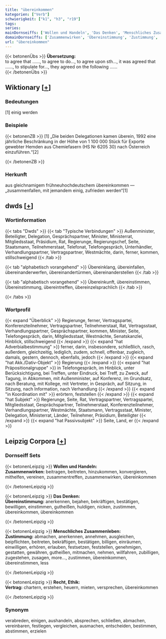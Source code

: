 ```yaml
---
title: "übereinkommen"
kategorien: ["Verb"]
schwierigkeit: ["k1", "h3", "r19"]
tags:
series:
mainDornseiffs: ['Wollen und Handeln', 'Das Denken', 'Menschliches Zusammenleben', 'Recht, Ethik']
domainDornseiffs: ['Zusammenwirken', 'Übereinstimmung', 'Zustimmung', 'Vertrag']
url: "übereinkommen"
---
```


{{< betonenÜbs >}}
**Übersetzung:**  
to agree that …..., to agree to do..., to agree upon sth..., it was agreed that …..., to stipulate for..., they agreed on the following …...  
{{< /betonenÜbs >}}

## Wiktionary [[+](https://de.wiktionary.org/wiki/übereinkommen)]

### Bedeutungen
[1] einig werden  

### Beispiele
{{< betonenZB >}}
[1] „Die beiden Delegationen kamen überein, 1992 eine jährliche Beschränkung in der Höhe von 1 100 000 Stück für Exporte gewebter Hemden aus Chemiefasern (HS Nr 6205 30) nach Österreich einzuführen.“[2]  

{{< /betonenZB >}}
### Herkunft
aus gleichnamigem frühneuhochdeutschem übereinkommen — „zusammenfallen, mit jemandem einig, zufrieden werden“[1]  



## dwds [[+](https://www.dwds.de/wb/übereinkommen)]

### Wortinformation
{{< tabs "Dwds" >}}
{{< tab "Typische Verbindungen" >}}
Außenminister, Beteiligter, Delegation, Gesprächspartner, Minister, Ministerrat, Mitgliedsstaat, Präsidium, Rat, Regierunge, Regierungschef, Seite, Staatsmann, Teilnehmerstaat, Telefonat, Telefongespräch, Unterhändler, Verhandlungspartner, Vertragspartner, Westmächte, darin, ferner, kommen, stillschweigend
{{< /tab >}}

{{< tab "alphabetisch vorangehend" >}}
Übereinklang, übereinfallen, übereinanderwerfen, übereinandertürmen, übereinanderstellen
{{< /tab >}}

{{< tab "alphabetisch vorangehend" >}}
Übereinkunft, übereinstimmen, Übereinstimmung, übereintreffen, übereinzelsprachlich
{{< /tab >}}

{{< /tabs >}}

### Wortprofil
{{< expand "Überblick" >}} Regierunge, ferner, Vertragspartei, Konferenzteilnehmer, Vertragspartner, Teilnehmerstaat, Rat, Vertragsstaat, Verhandlungspartner, Gesprächspartner, kommen, Minister, Seite, Telefongespräch, darin, Mitgliedsstaat, Westmächte, Senatskanzlei, Hinblick, stillschweigend {{< /expand >}}
{{< expand "hat Adverbialbestimmung" >}} ferner, darin, insbesondere, schließlich, rasch, außerdem, gleichzeitig, lediglich, zudem, schnell, offenbar, zugleich, damals, gestern, dennoch, ebenfalls, jedoch {{< /expand >}}
{{< expand "hat Akk./Dativ-Objekt" >}} Regierung {{< /expand >}}
{{< expand "hat Präpositionalgruppe" >}} in Telefongespräch, im Hinblick, unter Berücksichtigung, bei Treffen, unter Eindruck, bei Treff, zu Zweck, auf Tagung, in Abkommen, mit Außenminister, auf Konferenz, im Grundsatz, nach Beratung, mit Kollege, mit Vertreter, in Gespräch, auf Sitzung, in Sitzung, nach Information, nach Verhandlung {{< /expand >}}
{{< expand "in Koordination mit" >}} erörtern, feststellen {{< /expand >}}
{{< expand "hat Subjekt" >}} Regierunge, Seite, Rat, Vertragspartner, Vertragspartei, Mitgliedsstaat, Gesprächspartner, Teilnehmerstaat, Konferenzteilnehmer, Verhandlungspartner, Westmächte, Staatsmann, Vertragsstaat, Minister, Delegation, Ministerrat, Länder, Teilnehmer, Präsidium, Beteiligter {{< /expand >}}
{{< expand "hat Passivsubjekt" >}} Seite, Land, er {{< /expand >}}

## Leipzig Corpora [[+](https://corpora.uni-leipzig.de/en/res?word=übereinkommen&corpusId=deu_newscrawl-public_2018)]

### Dornseiff Sets
{{< betonenLeipzig >}}
**Wollen und Handeln:**  
**Zusammenwirken:** beitragen, beitreten, hinzukommen, konvergieren, mithelfen, vereinen, zusammentreffen, zusammenwirken, übereinkommen  

{{< /betonenLeipzig >}}


{{< betonenLeipzig >}}
**Das Denken:**  
**Übereinstimmung:** anerkennen, bejahen, bekräftigen, bestätigen, bewilligen, einstimmen, gutheißen, huldigen, nicken, zustimmen, übereinkommen, übereinkommen  

{{< /betonenLeipzig >}}


{{< betonenLeipzig >}}
**Menschliches Zusammenleben:**  
**Zustimmung:** abmachen, anerkennen, annehmen, ausgleichen, beipflichten, beitreten, bekräftigen, bestätigen, billigen, einräumen, einwilligen, erhören, erlauben, festsetzen, feststellen, genehmigen, gestatten, gewähren, gutheißen, mitmachen, nehmen, willfahren, zubilligen, zugestehen, zusagen, more..., zustimmen, übereinkommen, übereinstimmen, less  

{{< /betonenLeipzig >}}


{{< betonenLeipzig >}}
**Recht, Ethik:**  
**Vertrag:** chartern, erstehen, heuern, mieten, versprechen, übereinkommen  

{{< /betonenLeipzig >}}

### Synonym
verabreden, einigen, aushandeln, absprechen, schließen, abmachen, vereinbaren, festlegen, vergleichen, ausmachen, entscheiden, bestimmen, abstimmen, erzielen

